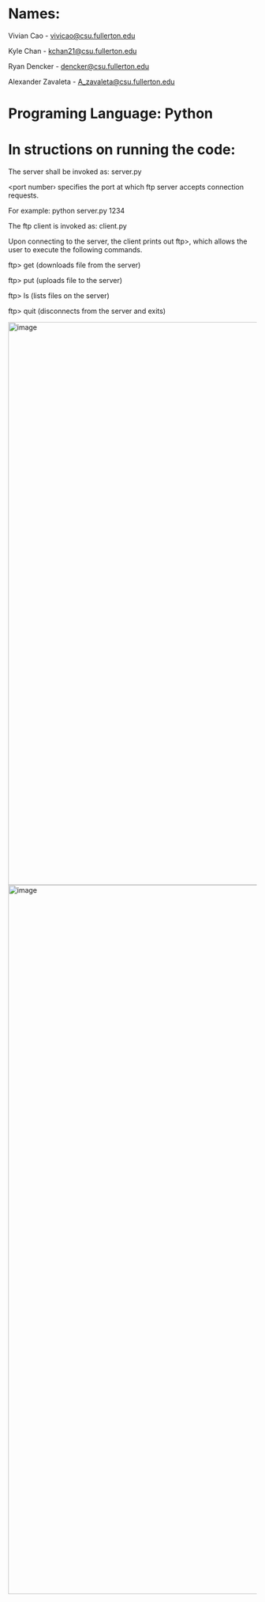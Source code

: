 # Names:
Vivian Cao - vivicao@csu.fullerton.edu

Kyle Chan - kchan21@csu.fullerton.edu

Ryan Dencker - dencker@csu.fullerton.edu

Alexander Zavaleta - A_zavaleta@csu.fullerton.edu

# Programing Language: Python

# In structions on running the code:
The server shall be invoked as: server.py <port number>

<port number› specifies the port at which ftp server accepts connection requests.

For example: python server.py 1234

The ftp client is invoked as: client.py <server ip> <server port> 

Upon connecting to the server, the client prints out ftp>, which allows the user to execute the following commands.

ftp> get <file name> (downloads file <file name> from the server)

ftp> put <filename> (uploads file <file name> to the server)

ftp> ls (lists files on the server)

ftp> quit (disconnects from the server and exits)

<img width="1139" alt="image" src="https://github.com/K4le21/CPSC-471/assets/70111655/14623cf4-ab84-49e2-a450-688b3e686cdb">
<img width="1435" alt="image" src="https://github.com/K4le21/CPSC-471/assets/70111655/521f7c9e-d2e1-4927-901f-9393e85ece25">
